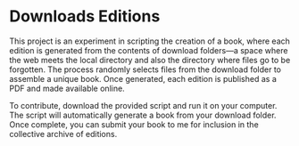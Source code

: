 # Downloads Editions

This project is an experiment in scripting the creation of a book, where each edition is generated from the contents of download folders—a space where the web meets the local directory and also the directory where files go to be forgotten. The process randomly selects files from the download folder to assemble a unique book. Once generated, each edition is published as a PDF and made available online.

To contribute, download the provided script and run it on your computer. The script will automatically generate a book from your download folder. Once complete, you can submit your book to me for inclusion in the collective archive of editions.
